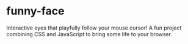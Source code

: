 # funny-face
Interactive eyes that playfully follow your mouse cursor! A fun project combining CSS and JavaScript to bring some life to your browser.
